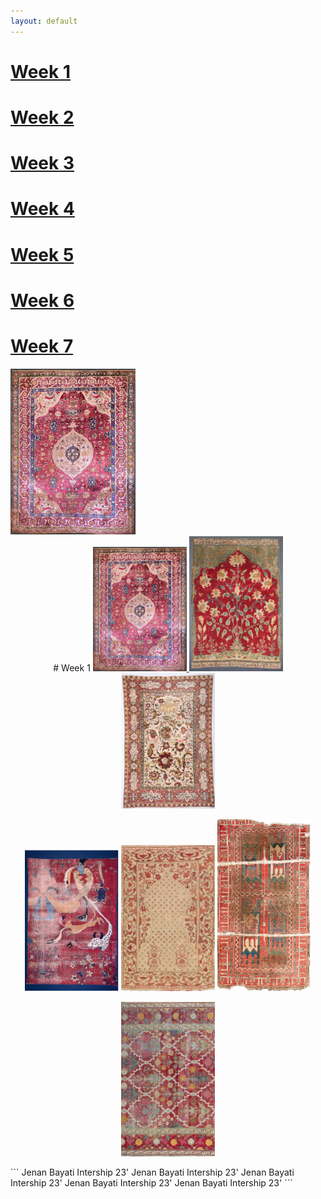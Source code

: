 ```yaml
---
layout: default
---
```


# [Week 1](./another-page.html)
# [Week 2](./another-page-2.html)
# [Week 3](./another-page-3.html)
# [Week 4](./another-page-4.html)
# [Week 5](./another-page-5.html)
# [Week 6](./another-page-6.html)
# [Week 7](./another-page-7.html)


<a href="https://jenanbayati-qm.github.io/another-page.html">
  <kbd><img src="/assets/Week-1.JPEG" width="200" length="470"></kbd>
</a>



<div align="center"> 
# Week 1 <a href="https://jenanbayati-qm.github.io/another-page.html">
  <kbd><img src="/assets/Week-1.JPEG" width="150" length="420"></kbd>
</a> <a href="https://jenanbayati-qm.github.io/another-page-2.html"><kbd><img src="/assets/Week-2.JPEG" width="150" lenght="420"></kbd></a> <a href="https://jenanbayati-qm.github.io/another-page-3.html"><kbd><img src="/assets/Week-3.JPEG" width="150" lenght="420"></kbd></a>

<a href="https://jenanbayati-qm.github.io/another-page-4.html"><kbd><img src="/assets/Week-4.JPEG" width="150" lenght="420"></kbd></a>     <a href="https://jenanbayati-qm.github.io/another-page-5.html"><kbd><img src="/assets/Week-5.JPEG" width="150" lenght="420"></kbd></a>   <a href="https://jenanbayati-qm.github.io/another-page-6.html"><kbd><img src="/assets/Week-6.JPEG" width="150" lenght="420"></kbd></a>

<a href="https://jenanbayati-qm.github.io/another-page-7.html"><kbd><img src="/assets/Week-7.JPEG" width="150" lenght="420"></kbd></a>

</div>
```
Jenan Bayati Intership 23' Jenan Bayati Intership 23' Jenan Bayati Intership 23' Jenan Bayati Intership 23' Jenan Bayati Intership 23'
```

